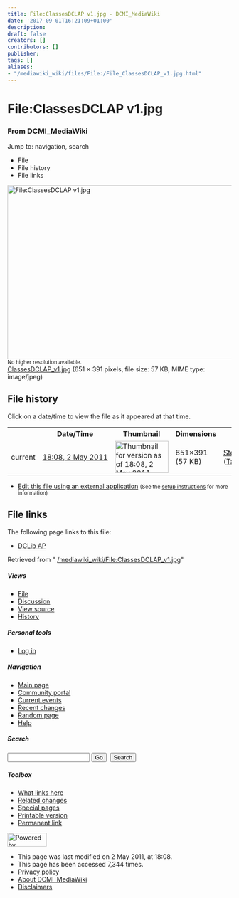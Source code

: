 ```yaml
---
title: File:ClassesDCLAP v1.jpg - DCMI_MediaWiki
date: '2017-09-01T16:21:09+01:00'
description: 
draft: false
creators: []
contributors: []
publisher: 
tags: []
aliases:
- "/mediawiki_wiki/files/File:/File_ClassesDCLAP_v1.jpg.html"
---
```


<a id="top"></a>
# File:ClassesDCLAP v1.jpg

### From DCMI\_MediaWiki

Jump to: navigation, search
<!-- start content -->
- File
- File history
- File links

 [<img alt="File:ClassesDCLAP v1.jpg" src="/images/9/97/ClassesDCLAP_v1.jpg" width="651" height="391">](/mediawiki_wiki/files/ClassesDCLAP_v1.jpg)  
<small>No higher resolution available.</small>  
 [ClassesDCLAP\_v1.jpg](/images/9/97/ClassesDCLAP_v1.jpg)‎ (651 × 391 pixels, file size: 57 KB, MIME type: image/jpeg)
<!-- 
NewPP limit report
Preprocessor node count: 0/1000000
Post-expand include size: 0/2097152 bytes
Template argument size: 0/2097152 bytes
Expensive parser function count: 0/100
-->
## File history

Click on a date/time to view the file as it appeared at that time.

<table class="wikitable filehistory">
  <tr>
    <td></td>
    <th>Date/Time</th>
    <th>Thumbnail</th>
    <th>Dimensions</th>
    <th>User</th>
    <th>Comment</th>
  </tr>
  <tr>
    <td>current</td>
    <td class="filehistory-selected" style="white-space: nowrap;"><a href="/mediawiki_wiki/files/ClassesDCLAP_v1.jpg">18:08, 2 May 2011</a></td>
    <td><a href="/images/9/97/ClassesDCLAP_v1.jpg"><img alt="Thumbnail for version as of 18:08, 2 May 2011" src="/images/9/97/ClassesDCLAP_v1.jpg" width="120" height="72"></a></td>
    <td>651×391 <span style="white-space: nowrap;">(57 KB)</span>
    </td>
    <td>
      <a href="/index.php?title=User:StefanieRuehle&amp;action=edit&amp;redlink=1" class="new mw-userlink" title="User:StefanieRuehle (page does not exist)">StefanieRuehle</a> <span style="white-space: nowrap;"> <span class="mw-usertoollinks">(<a href="/index.php?title=User_talk:StefanieRuehle&amp;action=edit&amp;redlink=1" class="new" title="User talk:StefanieRuehle (page does not exist)">Talk</a> | <a href="/index.php/Special:Contributions/StefanieRuehle" title="Special:Contributions/StefanieRuehle">contribs</a>)</span></span>
    </td>
    <td></td>
  </tr>
</table>

  

- [Edit this file using an external application](/index.php?title=File:ClassesDCLAP_v1.jpg&action=edit&externaledit=true&mode=file "File:ClassesDCLAP v1.jpg") <small>(See the <a href="http://www.mediawiki.org/wiki/Manual:External_editors" class="external text" rel="nofollow">setup instructions</a> for more information)</small>

## File links

The following page links to this file:

- [DCLib AP](/index.php/DCLib_AP "DCLib AP")

Retrieved from " [/mediawiki_wiki/File:ClassesDCLAP\_v1.jpg](/mediawiki_wiki/files/File:/File:ClassesDCLAP_v1.jpg.html)"

<!-- end content -->

##### Views

- [File](/mediawiki_wiki/files/File:/File:ClassesDCLAP_v1.jpg.html "View the file page [c]")
- [Discussion](/index.php?title=File_talk:ClassesDCLAP_v1.jpg&action=edit&redlink=1 "Discussion about the content page [t]")
- [View source](/index.php?title=File:ClassesDCLAP_v1.jpg&action=edit "This page is protected.
You can view its source [e]")
- [History](/index.php?title=File:ClassesDCLAP_v1.jpg&action=history "Past revisions of this page [h]")

##### Personal tools

- [Log in](/index.php?title=Special:UserLogin&returnto=File:ClassesDCLAP_v1.jpg "You are encouraged to log in; however, it is not mandatory [o]")

<script type="text/javascript"> if (window.isMSIE55) fixalpha(); </script>

##### Navigation

- [Main page](/index.php/Main_Page "Visit the main page [z]")
- [Community portal](/index.php/DCMI_MediaWiki:Community_portal "About the project, what you can do, where to find things")
- [Current events](/index.php/DCMI_MediaWiki:Current_events "Find background information on current events")
- [Recent changes](/index.php/Special:RecentChanges "The list of recent changes in the wiki [r]")
- [Random page](/index.php/Special:Random "Load a random page [x]")
- [Help](/index.php/Help:Contents "The place to find out")

##### <label for="searchInput">Search</label>

<form action="/index.php" id="searchform">
				<input type="hidden" name="title" value="Special:Search">
				<input id="searchInput" title="Search DCMI_MediaWiki" accesskey="f" type="search" name="search">
				<input type="submit" name="go" class="searchButton" id="searchGoButton" value="Go" title="Go to a page with this exact name if exists"> 
				<input type="submit" name="fulltext" class="searchButton" id="mw-searchButton" value="Search" title="Search the pages for this text">
			</form>

##### Toolbox

- [What links here](/index.php/Special:WhatLinksHere/File:ClassesDCLAP_v1.jpg "List of all wiki pages that link here [j]")
- [Related changes](/index.php/Special:RecentChangesLinked/File:ClassesDCLAP_v1.jpg "Recent changes in pages linked from this page [k]")
- [Special pages](/index.php/Special:SpecialPages "List of all special pages [q]")
- [Printable version](/index.php?title=File:ClassesDCLAP_v1.jpg&printable=yes "Printable version of this page [p]")
- [Permanent link](/index.php?title=File:ClassesDCLAP_v1.jpg&oldid=374 "Permanent link to this revision of the page")

<!-- end of the left (by default at least) column -->

 [<img src="/skins/common/images/poweredby_mediawiki_88x31.png" height="31" width="88" alt="Powered by MediaWiki">](http://www.mediawiki.org/)

- This page was last modified on 2 May 2011, at 18:08.
- This page has been accessed 7,344 times.
- [Privacy policy](/index.php/DCMI_MediaWiki:Privacy_policy "DCMI MediaWiki:Privacy policy")
- [About DCMI\_MediaWiki](/index.php/DCMI_MediaWiki:About "DCMI MediaWiki:About")
- [Disclaimers](/index.php/DCMI_MediaWiki:General_disclaimer "DCMI MediaWiki:General disclaimer")

<script>if (window.runOnloadHook) runOnloadHook();</script><!-- Served in 0.456 secs. -->
